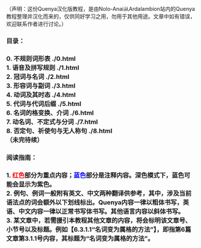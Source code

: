 （声明：这份Quenya汉化版教程，是由Nolo-Anai从Ardalambion站内的Quenya教程整理并汉化而来的，仅供同好学习之用，勿用于其他用途。文章中如有错误，欢迎联系作者进行讨论。）

<h3>目录：<h3>
  0. 不规则词形表 ./0.html<br>
  1. 语音及拼写规则 ./1.html<br>
  2. 冠词与名词 ./2.html<br>
  3. 形容词与副词 ./3.html<br>
  4. 动词及其时态 ./4.html<br>
  5. 代词与代词后缀 ./5.html<br>
  6. 名词的格变换、介词 ./6.html<br>
  7. 动名词、不定式与分词 ./7.html<br>
  8. 否定句、祈使句与无人称句 ./8.html<br>
  （未完待续）

<h3>阅读指南：<h3>
  1. <font color = red>红色</font>部分为重点内容；<font color = blue>蓝色</font>部分是注释内容。深色模式下，蓝色可能会显示为紫色。<br>
  2. 例句、例词一般附有英文、中文两种翻译供参考，其中，涉及当前语法点的词会额外以下划线标出。Quenya内容一律以粗体书写，英语、中文内容一律以正常书写体书写。其他语言内容以斜体书写。<br>
  3. 某文章中，若需援引本教程其他文章的内容，将会标明该文章号、小节号以及标题。例如【6.3.1.1“名词变为属格的方法”】，即指第6篇文章第3.1.1号内容，其标题为“名词变为属格的方法”。<br>
